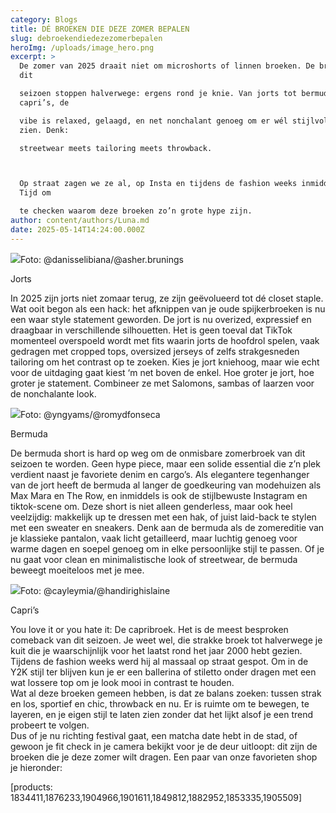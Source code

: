 ```yaml
---
category: Blogs
title: DÉ BROEKEN DIE DEZE ZOMER BEPALEN
slug: debroekendiedezezomerbepalen
heroImg: /uploads/image_hero.png
excerpt: >
  De zomer van 2025 draait niet om microshorts of linnen broeken. De broeken van
  dit 

  seizoen stoppen halverwege: ergens rond je knie. Van jorts tot bermuda’s tot
  capri’s, de 

  vibe is relaxed, gelaagd, en net nonchalant genoeg om er wél stijlvol uit te
  zien. Denk: 

  streetwear meets tailoring meets throwback. 



  Op straat zagen we ze al, op Insta en tijdens de fashion weeks inmiddels ook.
  Tijd om 

  te checken waarom deze broeken zo’n grote hype zijn.
author: content/authors/Luna.md
date: 2025-05-14T14:24:00.000Z
---
```


![](/uploads/image_jort.png)Foto: @danisselibiana/@asher.brunings 
 
Jorts 


In 2025 zijn jorts niet zomaar terug, ze zijn geëvolueerd tot dé closet staple. Wat ooit 
begon als een hack: het afknippen van je oude spijkerbroeken is nu een waar style 
statement geworden. De jort is nu overized, expressief en draagbaar in verschillende 
silhouetten. Het is geen toeval dat TikTok momenteel overspoeld wordt met fits waarin 
jorts de hoofdrol spelen, vaak gedragen met cropped tops, oversized jerseys of zelfs 
strakgesneden tailoring om het contrast op te zoeken. Kies je jort kniehoog, maar wie 
echt voor de uitdaging gaat kiest ‘m net boven de enkel. Hoe groter je jort, hoe groter je 
statement. Combineer ze met Salomons, sambas of laarzen voor de nonchalante look.  
 
![](/uploads/Image_Bermuda.png)Foto: @yngyams/@romydfonseca 
 
Bermuda 


De bermuda short is hard op weg om de onmisbare zomerbroek van dit seizoen te 
worden. Geen hype piece, maar een solide essential die z’n plek verdient naast je 
favoriete denim en cargo’s. Als elegantere tegenhanger van de jort heeft de bermuda al 
langer de goedkeuring van modehuizen als Max Mara en The Row, en inmiddels is ook 
de stijlbewuste Instagram en tiktok-scene om. Deze short is niet alleen genderless, 
maar ook heel veelzijdig: makkelijk up te dressen met een hak, of juist laid-back te 
stylen met een sweater en sneakers. Denk aan de bermuda als de zomereditie van je 
klassieke pantalon, vaak licht getailleerd, maar luchtig genoeg voor warme dagen en 
soepel genoeg om in elke persoonlijke stijl te passen. Of je nu gaat voor clean en 
minimalistische look of streetwear, de bermuda beweegt moeiteloos met je mee.  


![](/uploads/Image_capri.png)Foto: @cayleymia/@handirighislaine 


Capri’s 


You love it or you hate it: De capribroek. Het is de meest besproken comeback van dit 
seizoen. Je weet wel, die strakke broek tot halverwege je kuit die je waarschijnlijk voor 
het laatst rond het jaar 2000 hebt gezien. Tijdens de fashion weeks werd hij al massaal 
op straat gespot. Om in de Y2K stijl ter blijven kun je er een ballerina of stiletto onder 
dragen met een wat lossere top om je look mooi in contrast te houden.  
Wat al deze broeken gemeen hebben, is dat ze balans zoeken: tussen strak en los, 
sportief en chic, throwback en nu. Er is ruimte om te bewegen, te layeren, en je eigen 
stijl te laten zien zonder dat het lijkt alsof je een trend probeert te volgen.  
Dus of je nu richting festival gaat, een matcha date hebt in de stad, of gewoon je fit 
check in je camera bekijkt voor je de deur uitloopt: dit zijn de broeken die je deze zomer 
wilt dragen. Een paar van onze favorieten shop je hieronder: 

\[products: 1834411,1876233,1904966,1901611,1849812,1882952,1853335,1905509]

